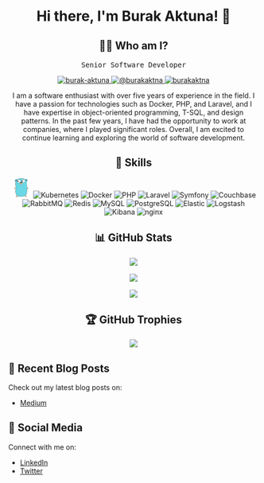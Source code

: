<h1 align="center">Hi there, I'm Burak Aktuna! 👋</h1>

<h2 align="center">👨‍💻 Who am I?</h2>
<p align="center">
  <samp>Senior Software Developer</samp>
</p>
<p align="center">
  <a href="https://www.linkedin.com/in/burakaktna/" target="blank">
    <img src="https://img.shields.io/badge/linkedin-%230077B5.svg?&style=for-the-badge&logo=linkedin&logoColor=white" alt="burak-aktuna" />
  </a>
  <a href="https://burakaktna.medium.com/" target="blank">
    <img src="https://img.shields.io/badge/medium-%2312100E.svg?&style=for-the-badge&logo=medium&logoColor=white" alt="@burakaktna" />
  </a>
  <a href="https://twitter.com/burakaktna" target="blank">
    <img src="https://img.shields.io/twitter/follow/burakaktna?logo=twitter&style=for-the-badge" alt="burakaktna" />
  </a>
</p>
<p align="center">
I am a software enthusiast with over five years of experience in the field. I have a passion for technologies such as Docker, PHP, and Laravel, and I have expertise in object-oriented programming, T-SQL, and design patterns. In the past few years, I have had the opportunity to work at companies, where I played significant roles. Overall, I am excited to continue learning and exploring the world of software development.
</p>
<h2 align="center">🚀 Skills</h2>
<p align="center">
  <img src="https://raw.githubusercontent.com/devicons/devicon/master/icons/go/go-original.svg" alt="Go" width="40" height="40" />
  <img src="https://www.vectorlogo.zone/logos/kubernetes/kubernetes-icon.svg" alt="Kubernetes" width="40" height="40"/>
  <img src="https://www.vectorlogo.zone/logos/docker/docker-icon.svg" alt="Docker" width="40" height="40"/>
  <img src="https://www.vectorlogo.zone/logos/php/php-icon.svg" alt="PHP" width="40" height="40"/>
  <img src="https://www.vectorlogo.zone/logos/laravel/laravel-icon.svg" alt="Laravel" width="40" height="40"/>
  <img src="https://www.vectorlogo.zone/logos/symfony/symfony-icon.svg" alt="Symfony" width="40" height="40"/>
  <img src="https://www.vectorlogo.zone/logos/couchbase/couchbase-icon.svg" alt="Couchbase" width="40" height="40"/>
  <img src="https://www.vectorlogo.zone/logos/rabbitmq/rabbitmq-icon.svg" alt="RabbitMQ" width="40" height="40"/>
  <img src="https://www.vectorlogo.zone/logos/redis/redis-icon.svg" alt="Redis" width="40" height="40" />
  <img src="https://www.vectorlogo.zone/logos/mysql/mysql-icon.svg" alt="MySQL" width="40" height="40" />
  <img src="https://www.vectorlogo.zone/logos/postgresql/postgresql-icon.svg" alt="PostgreSQL" width="40" height="40" />
  <img src="https://www.vectorlogo.zone/logos/elastic/elastic-icon.svg" alt="Elastic" width="40" height="40" />
  <img src="https://www.vectorlogo.zone/logos/elasticco_logstash/elasticco_logstash-icon.svg" alt="Logstash" width="40" height="40" />
  <img src="https://www.vectorlogo.zone/logos/elasticco_kibana/elasticco_kibana-icon.svg" alt="Kibana" width="40" height="40" />
  <img src="https://www.vectorlogo.zone/logos/nginx/nginx-icon.svg" alt="nginx" width="40" height="40" />
</p>

<h2 align="center">📊 GitHub Stats</h2>

<p align="center">
    <img align="center" src="https://github-readme-stats.vercel.app/api/top-langs/?username=burakaktna&layout=compact&langs_count=8&theme=react" />
</p>
<p align="center">
  <img align="center" src="https://github-readme-stats.vercel.app/api?username=burakaktna&show_icons=true&theme=react" />
</p>
<p align="center">
  <img align="center" src="https://github-readme-streak-stats.herokuapp.com/?user=burakaktna&theme=react" />
</p>

<h2 align="center">🏆 GitHub Trophies</h2>

<p align="center">
  <img align="center" src="https://github-profile-trophy.vercel.app/?username=burakaktna&column=6&rank=SSS,SS,S,AAA,AA,A,B,C&theme=algolia" />
</p>

<h2 align="left">📝 Recent Blog Posts</h2>
Check out my latest blog posts on:

- [Medium](https://burakaktna.medium.com/)

<h2 align="left">🤝 Social Media</h2>
Connect with me on:

- [LinkedIn](https://www.linkedin.com/in/burakaktna/)
- [Twitter](https://twitter.com/burakaktna)
